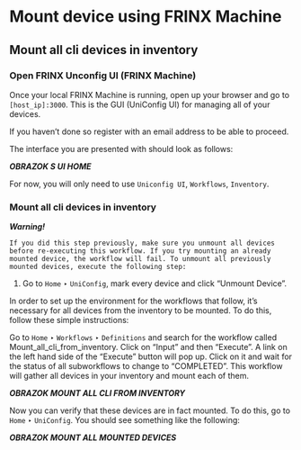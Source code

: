 # Mount device using FRINX Machine

## Mount all cli devices in inventory

### Open FRINX Unconfig UI (FRINX Machine)

Once your local FRINX Machine is running, open up your browser and go to `[host_ip]:3000`. This is the GUI (UniConfig UI) for managing all of your devices.

If you haven’t done so register with an email address to be able to proceed.

The interface you are presented with should look as follows:


***OBRAZOK S UI HOME***

For now, you will only need to use `Uniconfig UI`, `Workflows`, `Inventory`.

### Mount all cli devices in inventory

***Warning!***
```
If you did this step previously, make sure you unmount all devices before re-executing this workflow. If you try mounting an already mounted device, the workflow will fail. To unmount all previously mounted devices, execute the following step:
```
1. Go to `Home` ‣ `UniConfig`, mark every device and click “Unmount Device”.

In order to set up the environment for the workflows that follow, it’s necessary for all devices from the inventory to be mounted. To do this, follow these simple instructions:

Go to `Home` ‣ `Workflows` ‣ `Definitions` and search for the workflow called Mount_all_cli_from_inventory. Click on “Input” and then “Execute”. A link on the left hand side of the “Execute” button will pop up. Click on it and wait for the status of all subworkflows to change to “COMPLETED”. This workflow will gather all devices in your inventory and mount each of them.

***OBRAZOK MOUNT ALL CLI FROM INVENTORY***

Now you can verify that these devices are in fact mounted. To do this, go to `Home` ‣ `UniConfig`. You should see something like the following:

***OBRAZOK MOUNT ALL MOUNTED DEVICES***